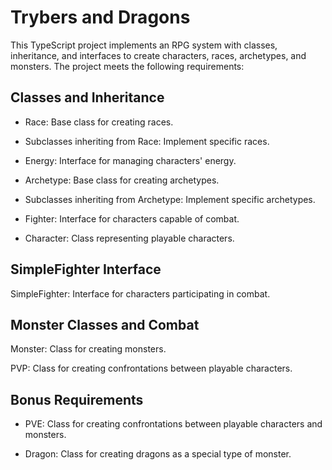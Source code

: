 # Trybers and Dragons

This TypeScript project implements an RPG system with classes, inheritance, and interfaces to create characters, races, archetypes, and monsters. The project meets the following requirements:

## Classes and Inheritance

- Race: Base class for creating races.
  
- Subclasses inheriting from Race: Implement specific races.

- Energy: Interface for managing characters' energy.

- Archetype: Base class for creating archetypes.

- Subclasses inheriting from Archetype: Implement specific archetypes.

- Fighter: Interface for characters capable of combat.

- Character: Class representing playable characters.

## SimpleFighter Interface

SimpleFighter: Interface for characters participating in combat.

## Monster Classes and Combat

Monster: Class for creating monsters.

PVP: Class for creating confrontations between playable characters.

## Bonus Requirements

- PVE: Class for creating confrontations between playable characters and monsters.

- Dragon: Class for creating dragons as a special type of monster.
